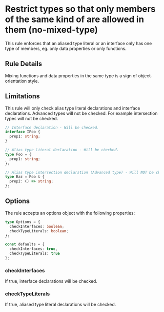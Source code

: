 # Restrict types so that only members of the same kind of are allowed in them (no-mixed-type)

This rule enforces that an aliased type literal or an interface only has one type of members, eg. only data properties or only functions.

## Rule Details

Mixing functions and data properties in the same type is a sign of object-orientation style.

## Limitations

This rule will only check alias type literal declarations and interface declarations. Advanced types will not be checked.
For example intersection types will not be checked.

```ts
// Interface declaration - Will be checked.
interface IFoo {
  prop1: string;
}

// Alias type literal declaration - Will be checked.
type Foo = {
  prop1: string;
};

// Alias type intersection declaration (Advanced type) - Will NOT be checked.
type Baz = Foo & {
  prop2: () => string;
};
```

## Options

The rule accepts an options object with the following properties:

```ts
type Options = {
  checkInterfaces: boolean;
  checkTypeLiterals: boolean;
};

const defaults = {
  checkInterfaces: true,
  checkTypeLiterals: true
};
```

### checkInterfaces

If true, interface declarations will be checked.

### checkTypeLiterals

If true, aliased type literal declarations will be checked.
